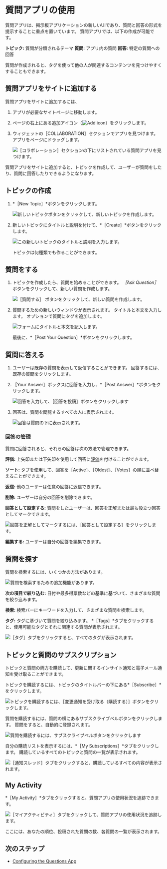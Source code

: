 # 質問アプリの使用

質問アプリは、掲示板アプリケーションの新しいUIであり、質問と回答の形式を提示することに重点を置いています。 質問アプリでは、以下の作成が可能です。

**トピック:** 質問が分類されるテーマ **質問:** アプリ内の質問 **回答:** 特定の質問への回答

質問が作成されると、タグを使って他の人が関連するコンテンツを見つけやすくすることもできます。

<a name="質問アプリをサイトに追加する" />

## 質問アプリをサイトに追加する

質問アプリをサイトに追加するには、

1. アプリが必要なサイトページに移動します。

1. ページの右上にある追加アイコン（![Add icon](../../images/icon-add-app.png)）をクリックします。

1. ウィジェットの［COLLABORATION］セクションでアプリを見つけます。 アプリをページにドラッグします。

    ![［コラボレーション］セクションの下にリストされている質問アプリを見つけます。](using-the-questions-app/images/14.png)

質問アプリをサイトに追加すると、トピックを作成して、ユーザーが質問をしたり、質問に回答したりできるようになります。


<!-- What permissions?
Note that only users with the requisite permissions have the ability to create topics.
-->

<a name="トピックの作成" />

## トピックの作成

1. *［New Topic］*ボタンをクリックします。

   ![新しいトピックボタンをクリックして、新しいトピックを作成します。](using-the-questions-app/images/01.png)

1. 新しいトピックにタイトルと説明を付けて、*［Create］*ボタンをクリックします。

   ![この新しいトピックのタイトルと説明を入力します。](using-the-questions-app/images/02.png)

   トピックは何種類でも作ることができます。

<a name="質問をする" />

## 質問をする

1. トピックを作成したら、質問を始めることができます。 *［Ask Question］* ボタンをクリックして、新しい質問を作成します。

   ![［質問する］ ボタンをクリックして、新しい質問を作成します。](using-the-questions-app/images/03.png)

1. 質問するための新しいウィンドウが表示されます。 タイトルと本文を入力します。 オプションで質問にタグを追加します。

   ![フォームにタイトルと本文を記入します。](using-the-questions-app/images/04.png)

   最後に、*［Post Your Question］*ボタンをクリックします。

<a name="質問に答える" />

## 質問に答える

1. ユーザーは既存の質問を表示して返信することができます。 回答するには、既存の質問をクリックします。

1. ［Your Answer］ボックスに回答を入力し、*［Post Answer］*ボタンをクリックします。

    ![回答を入力して、［回答を投稿］ボタンをクリックします](using-the-questions-app/images/05.png)

1. 回答は、質問を閲覧するすべての人に表示されます。

    ![回答は質問の下に表示されます。](using-the-questions-app/images/06.png)

### 回答の管理

質問に回答されると、それらの回答は次の方法で管理できます。

**評価:** 上矢印または下矢印を使用して回答に[評価](../social-tools/user-guide/using-the-ratings-system.md)を付けることができます。

**ソート:** タブを使用して、回答を［Active］、［Oldest］、［Votes］の順に並べ替えることができます。

**返信:** 他のユーザーは任意の回答に返信できます。

**削除:** ユーザーは自分の回答を削除できます。

**回答として設定する:** 質問をしたユーザーは、回答を正解または最も役立つ回答としてマークできます。

![回答を正解としてマークするには、［回答として設定する］をクリックします。](using-the-questions-app/images/07.png)

**編集する:** ユーザーは自分の回答を編集できます。

<a name="質問を探す" />

## 質問を探す

質問を検索するには、いくつかの方法があります。

![質問を検索するための追加機能があります。](using-the-questions-app/images/08.png)

**次の項目で絞り込む:** 日付や最多得票数などの基準に基づいて、さまざまな質問を絞り込みます。

**検索:** 検索バーにキーワードを入力して、さまざまな質問を検索します。

**タグ:** タグに基づいて質問を絞り込みます。 *［Tags］*タブをクリックすると、使用可能なタグとそれに関連する質問が表示されます。

![［タグ］タブをクリックすると、すべてのタグが表示されます。](using-the-questions-app/images/09.png)

<a name="トピックと質問のサブスクリプション" />

## トピックと質問のサブスクリプション

トピックと質問の両方を購読して、更新に関するインサイト通知と電子メール通知を受け取ることができます。

トピックを購読するには、トピックのタイトルバーの下にある*［Subscribe］*をクリックします。

![トピックを購読するには、［変更通知を受け取る（購読する）］ボタンをクリックします。](using-the-questions-app/images/10.png)

質問を購読するには、質問の横にあるサブスクライブベルボタンをクリックします。 質問をすると、自動的に登録されます。

![質問を購読するには、サブスクライブベルボタンをクリックします](using-the-questions-app/images/11.png)

自分の購読リストを表示するには、*［My Subscriptions］*タブをクリックします。 購読しているすべてのトピックと質問の一覧が表示されます。

![［通知スレッド］タブをクリックすると、購読しているすべての内容が表示されます。](using-the-questions-app/images/12.png)

<a name="my-activity" />

## My Activity

*［My Activity］*タブをクリックすると、質問アプリの使用状況を追跡できます。

![［マイアクティビティ］タブをクリックして、質問アプリの使用状況を追跡します。](using-the-questions-app/images/13.png)

ここには、あなたの順位、投稿された質問の数、各質問の一覧が表示されます。

<a name="次のステップ" />

## 次のステップ

* [Configuring the Questions App](./configuring-the-questions-app.md)
